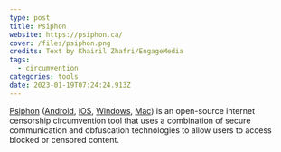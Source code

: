 ```yaml
---
type: post
title: Psiphon
website: https://psiphon.ca/
cover: /files/psiphon.png
credits: Text by Khairil Zhafri/EngageMedia
tags:
  - circumvention
categories: tools
date: 2023-01-19T07:24:24.913Z
---
```

[Psiphon](https://psiphon.ca/) ([Android](https://play.google.com/store/apps/developer?id=Psiphon+Inc.), [iOS](https://apps.apple.com/app/psiphon/id1276263909), [Windows](https://psiphon.ca/psiphon3.exe), [Mac](https://apps.apple.com/app/psiphon/id1276263909)) is an open-source internet censorship circumvention tool that uses a combination of secure communication and obfuscation technologies to allow users to access blocked or censored content.